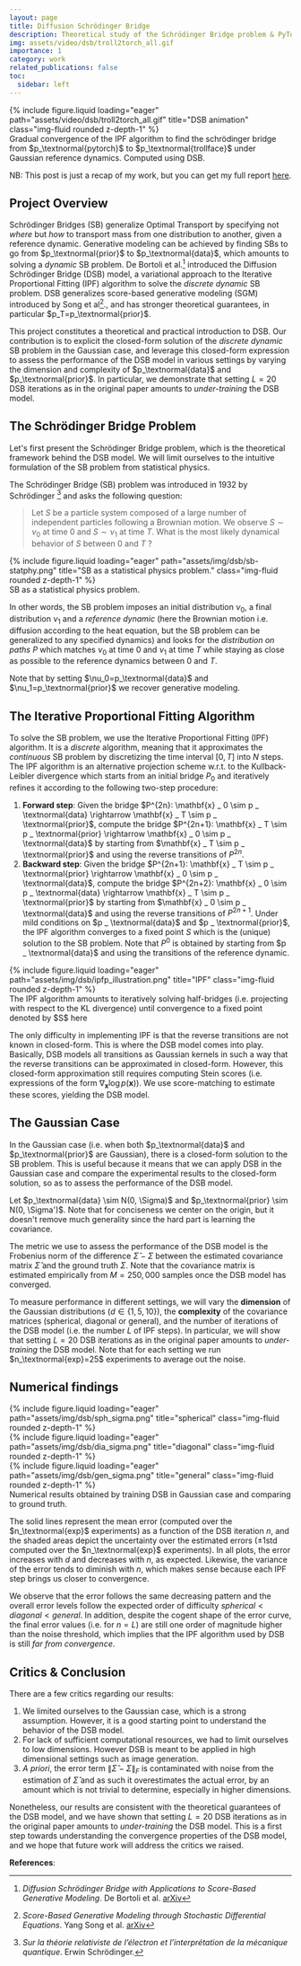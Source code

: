 ```yaml
---
layout: page
title: Diffusion Schrödinger Bridge
description: Theoretical study of the Schrödinger Bridge problem & PyTorch implementation of the Diffusion Schrödinger Bridge algorithm to study convergence properties in the Gaussian case.
img: assets/video/dsb/troll2torch_all.gif
importance: 1
category: work
related_publications: false
toc:
  sidebar: left
---
```



<div class="row justify-content-center">
    <div class="col-sm-6 mt-3 mt-md-0">
        {% include figure.liquid loading="eager" path="assets/video/dsb/troll2torch_all.gif" title="DSB animation" class="img-fluid rounded z-depth-1" %}
    </div>
</div>
<div class="caption">
    Gradual convergence of the IPF algorithm to find the schrödinger bridge from $p_\textnormal{pytorch}$ to $p_\textnormal{trollface}$ under Gaussian reference dynamics. Computed using DSB.
</div>

NB: This post is just a recap of my work, but you can get my full report <a href="https://github.com/gaetanX21/dsb-gaussian/blob/main/report/report.pdf">here</a>.

## Project Overview

Schrödinger Bridges (SB) generalize Optimal Transport by specifying not *where* but *how* to transport mass from one distribution to another, given a reference dynamic. Generative modeling can be achieved by finding SBs to go from $p_\textnormal{prior}$ to $p_\textnormal{data}$, which amounts to solving a *dynamic* SB problem. De Bortoli et al.[^dsb] introduced the Diffusion Schrödinger Bridge (DSB) model, a variational approach to the Iterative Proportional Fitting (IPF) algorithm to solve the *discrete dynamic* SB problem. DSB generalizes score-based generative modeling (SGM) introduced by Song et al[^sde]., and has stronger theoretical guarantees, in particular $p_T=p_\textnormal{prior}$.

This project constitutes a theoretical and practical introduction to DSB. Our contribution is to explicit the closed-form solution of the *discrete dynamic* SB problem in the Gaussian case, and leverage this closed-form expression to assess the performance of the DSB model in various settings by varying the dimension and complexity of $p_\textnormal{data}$ and $p_\textnormal{prior}$. In particular, we demonstrate that setting $L=20$ DSB iterations as in the original paper amounts to *under-training* the DSB model.


## The Schrödinger Bridge Problem

Let's first present the Schrödinger Bridge problem, which is the theoretical framework behind the DSB model. We will limit ourselves to the intuitive formulation of the SB problem from statistical physics.

The Schrödinger Bridge (SB) problem was introduced in 1932 by Schrödinger [^schrodinger] and asks the following question:
> Let $S$ be a particle system composed of a large number of independent particles following a Brownian motion. We observe $S\sim \nu_0$ at time $0$ and $S\sim \nu_1$ at time $T$. What is the most likely dynamical behavior of $S$ between $0$ and $T$ ?

<div class="row justify-content-center">
    <div class="col-sm-6 mt-3 mt-md-0">
        {% include figure.liquid loading="eager" path="assets/img/dsb/sb-statphy.png" title="SB as a statistical physics problem." class="img-fluid rounded z-depth-1" %}
    </div>
</div>
<div class="caption">
    SB as a statistical physics problem.
</div>

In other words, the SB problem imposes an initial distribution $\nu_0$, a final distribution $\nu_1$ and a *reference dynamic* (here the Brownian motion i.e. diffusion according to the heat equation, but the SB problem can be generalized to any specified dynamics) and looks for the *distribution on paths* $P$ which matches $\nu_0$ at time $0$ and $\nu_1$ at time $T$ while staying as close as possible to the reference dynamics between $0$ and $T$.

Note that by setting $\nu_0=p_\textnormal{data}$ and $\nu_1=p_\textnormal{prior}$ we recover generative modeling.


## The Iterative Proportional Fitting Algorithm
To solve the SB problem, we use the Iterative Proportional Fitting (IPF) algorithm. It is a *discrete* algorithm, meaning that it approximates the *continuous* SB problem by discretizing the time interval $[0,T]$ into $N$ steps. The IPF algorithm is an alternative projection scheme w.r.t. to the Kullback-Leibler divergence which starts from an initial bridge $P_0$ and iteratively refines it according to the following two-step procedure:
1. **Forward step**: Given the bridge $P^{2n}: \mathbf{x} _ 0 \sim p _ \textnormal{data} \rightarrow \mathbf{x} _ T \sim p _ \textnormal{prior}$, compute the bridge $P^{2n+1}: \mathbf{x} _ T \sim p _ \textnormal{prior} \rightarrow \mathbf{x} _ 0 \sim p _ \textnormal{data}$ by starting from $\mathbf{x} _ T \sim p _ \textnormal{prior}$ and using the reverse transitions of $P^{2n}$.
2. **Backward step**: Given the bridge $P^{2n+1}: \mathbf{x} _ T \sim p _ \textnormal{prior} \rightarrow \mathbf{x} _ 0 \sim p _ \textnormal{data}$, compute the bridge $P^{2n+2}: \mathbf{x} _ 0 \sim p _ \textnormal{data} \rightarrow \mathbf{x} _ T \sim p _ \textnormal{prior}$ by starting from $\mathbf{x} _ 0 \sim p _ \textnormal{data}$ and using the reverse transitions of $P^{2n+1}$.
Under mild conditions on $p _ \textnormal{data}$ and $p _ \textnormal{prior}$, the IPF algorithm converges to a fixed point $S$ which is the (unique) solution to the SB problem.
Note that $P^0$ is obtained by starting from $p _ \textnormal{data}$ and using the transitions of the reference dynamic.

<div class="row justify-content-center">
    <div class="col-sm-6 mt-3 mt-md-0">
        {% include figure.liquid loading="eager" path="assets/img/dsb/ipfp_illustration.png" title="IPF" class="img-fluid rounded z-depth-1" %}
    </div>
</div>
<div class="caption">
    The IPF algorithm amounts to iteratively solving half-bridges (i.e. projecting with respect to the KL divergence) until convergence to a fixed point denoted by $S$ here
</div>

The only difficulty in implementing IPF is that the reverse transitions are not known in closed-form. This is where the DSB model comes into play. Basically, DSB models all transitions as Gaussian kernels in such a way that the reverse transitions can be approximated in closed-form. However, this closed-form approximation still requires computing Stein scores (i.e. expressions of the form $\nabla _ \mathbf{x} \log p(\mathbf{x})$). We use score-matching to estimate these scores, yielding the DSB model.


## The Gaussian Case

In the Gaussian case (i.e. when both $p_\textnormal{data}$ and $p_\textnormal{prior}$ are Gaussian), there is a closed-form solution to the SB problem. This is useful because it means that we can apply DSB in the Gaussian case and compare the experimental results to the closed-form solution, so as to assess the performance of the DSB model.

Let $p_\textnormal{data} \sim N(0, \Sigma)$ and $p_\textnormal{prior} \sim N(0, \Sigma')$. Note that for conciseness we center on the origin, but it doesn't remove much generality since the hard part is learning the covariance.

The metric we use to assess the performance of the DSB model is the Frobenius norm of the difference $\hat{\Sigma} - \Sigma$ between the estimated covariance matrix $\hat{\Sigma}$ and the ground truth $\Sigma$. Note that the covariance matrix is estimated empirically from $M=250,000$ samples once the DSB model has converged.

To measure performance in different settings, we will vary the **dimension** of the Gaussian distributions ($d\in \lbrace 1,5, 10 \rbrace$), the **complexity** of the covariance matrices (spherical, diagonal or general), and the number of iterations of the DSB model (i.e. the number $L$ of IPF steps). In particular, we will show that setting $L=20$ DSB iterations as in the original paper amounts to *under-training* the DSB model. Note that for each setting we run $n_\textnormal{exp}=25$ experiments to average out the noise.

## Numerical findings

<div class="row">
    <div class="col-sm mt-3 mt-md-0">
        {% include figure.liquid loading="eager" path="assets/img/dsb/sph_sigma.png" title="spherical" class="img-fluid rounded z-depth-1" %}
    </div>
    <div class="col-sm mt-3 mt-md-0">
        {% include figure.liquid loading="eager" path="assets/img/dsb/dia_sigma.png" title="diagonal" class="img-fluid rounded z-depth-1" %}
    </div>
    <div class="col-sm mt-3 mt-md-0">
        {% include figure.liquid loading="eager" path="assets/img/dsb/gen_sigma.png" title="general" class="img-fluid rounded z-depth-1" %}
    </div>
</div>
<div class="caption">
    Numerical results obtained by training DSB in Gaussian case and comparing to ground truth.
</div>

The solid lines represent the mean error (computed over the $n_\textnormal{exp}$ experiments) as a function of the DSB iteration $n$, and the shaded areas depict the uncertainty over the estimated errors ($\pm1$std computed over the $n_\textnormal{exp}$ experiments). In all plots, the error increases with $d$ and decreases with $n$, as expected. Likewise, the variance of the error tends to diminish with $n$, which makes sense because each IPF step brings us closer to convergence.

We observe that the error follows the same decreasing pattern and the overall error levels follow the expected order of difficulty $spherical < diagonal < general$. In addition, despite the cogent shape of the error curve, the final error values (i.e. for $n=L$) are still one order of magnitude higher than the noise threshold, which implies that the IPF algorithm used by DSB is still *far from convergence*.

## Critics & Conclusion

There are a few critics regarding our results:
1. We limited ourselves to the Gaussian case, which is a strong assumption. However, it is a good starting point to understand the behavior of the DSB model.
2. For lack of sufficient computational resources, we had to limit ourselves to low dimensions. However DSB is meant to be applied in high dimensional settings such as image generation.
3. *A priori*, the error term $\| \hat{\Sigma}-\Sigma \|_F$ is contaminated with noise from the estimation of $\hat{\Sigma}$ and as such it overestimates the actual error, by an amount which is not trivial to determine, especially in higher dimensions.

Nonetheless, our results are consistent with the theoretical guarantees of the DSB model, and we have shown that setting $L=20$ DSB iterations as in the original paper amounts to *under-training* the DSB model. This is a first step towards understanding the convergence properties of the DSB model, and we hope that future work will address the critics we raised.


**References**:

[^dsb]: *Diffusion Schrödinger Bridge with Applications to Score-Based Generative Modeling*. De Bortoli et al. [arXiv](https://arxiv.org/abs/2106.01357)
[^sde]: *Score-Based Generative Modeling through Stochastic Differential Equations*. Yang Song et al. [arXiv](https://arxiv.org/abs/2011.13456)
[^schrodinger]: *Sur la théorie relativiste de l’électron et l’interprétation de la mécanique quantique*. Erwin Schrödinger.